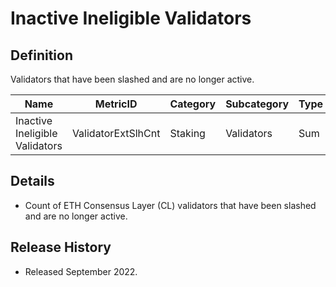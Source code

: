 # Inactive Ineligible Validators

## Definition

Validators that have been slashed and are no longer active.

| Name                           | MetricID           | Category | Subcategory | Type | Unit       | Interval |
| ------------------------------ | ------------------ | -------- | ----------- | ---- | ---------- | -------- |
| Inactive Ineligible Validators | ValidatorExtSlhCnt | Staking  | Validators  | Sum  | Validators | 1 day    |

## Details

* Count of ETH Consensus Layer (CL) validators that have been slashed and are no longer active.

## Release History

* Released September 2022.
